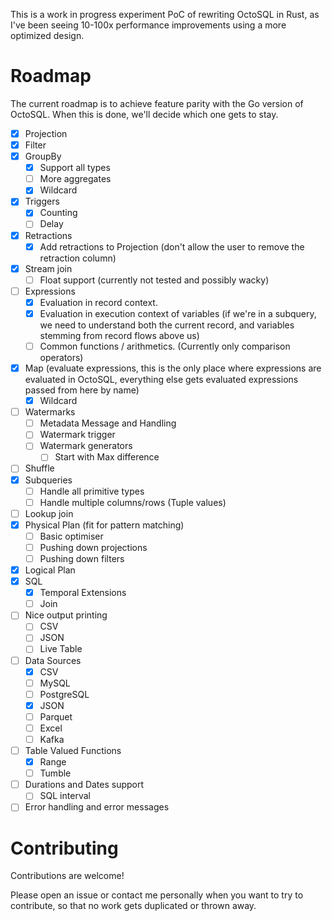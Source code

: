 This is a work in progress experiment PoC of rewriting OctoSQL in Rust, as I've been seeing 10-100x performance improvements using a more optimized design.

# Roadmap
The current roadmap is to achieve feature parity with the Go version of OctoSQL. When this is done, we'll decide which one gets to stay.

- [x] Projection
- [x] Filter
- [x] GroupBy
  - [x] Support all types
  - [ ] More aggregates
  - [x] Wildcard
- [x] Triggers
  - [x] Counting
  - [ ] Delay
- [x] Retractions
  - [x] Add retractions to Projection (don't allow the user to remove the retraction column)
- [x] Stream join
  - [ ] Float support (currently not tested and possibly wacky)
- [ ] Expressions
  - [x] Evaluation in record context.
  - [x] Evaluation in execution context of variables (if we're in a subquery, we need to understand both the current record, and variables stemming from record flows above us)
  - [ ] Common functions / arithmetics. (Currently only comparison operators)
- [x] Map (evaluate expressions, this is the only place where expressions are evaluated in OctoSQL, everything else gets evaluated expressions passed from here by name)
  - [x] Wildcard
- [ ] Watermarks
  - [ ] Metadata Message and Handling
  - [ ] Watermark trigger
  - [ ] Watermark generators
	- [ ] Start with Max difference
- [ ] Shuffle
- [x] Subqueries
  - [ ] Handle all primitive types
  - [ ] Handle multiple columns/rows (Tuple values)
- [ ] Lookup join
- [x] Physical Plan (fit for pattern matching)
  - [ ] Basic optimiser
  - [ ] Pushing down projections
  - [ ] Pushing down filters
- [x] Logical Plan
- [x] SQL
  - [x] Temporal Extensions
  - [ ] Join
- [ ] Nice output printing
  - [ ] CSV
  - [ ] JSON
  - [ ] Live Table
- [ ] Data Sources
  - [x] CSV
  - [ ] MySQL
  - [ ] PostgreSQL
  - [x] JSON
  - [ ] Parquet
  - [ ] Excel
  - [ ] Kafka
- [ ] Table Valued Functions
  - [x] Range
  - [ ] Tumble
- [ ] Durations and Dates support
  - [ ] SQL interval
- [ ] Error handling and error messages

# Contributing
Contributions are welcome!

Please open an issue or contact me personally when you want to try to contribute, so that no work gets duplicated or thrown away.
